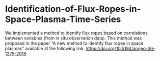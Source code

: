 # Identification-of-Flux-Ropes-in-Space-Plasma-Time-Series
We implemented a method to identify flux ropes based on correlations between variables (from in situ observation data). This method was proposed in the paper "A new method to identify flux ropes in space plasmas" available at the following link: https://doi.org/10.5194/angeo-36-1275-2018


